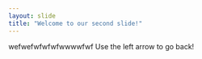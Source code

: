 ```yaml
---
layout: slide
title: "Welcome to our second slide!"
---
```

wefwefwfwfwfwwwwfwf
Use the left arrow to go back!
